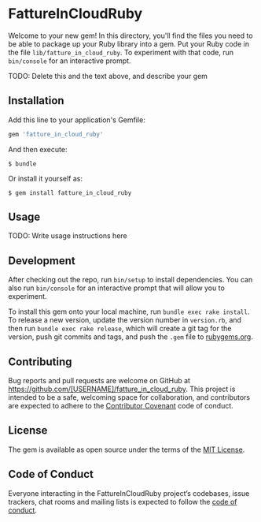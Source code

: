 # FattureInCloudRuby

Welcome to your new gem! In this directory, you'll find the files you need to be able to package up your Ruby library into a gem. Put your Ruby code in the file `lib/fatture_in_cloud_ruby`. To experiment with that code, run `bin/console` for an interactive prompt.

TODO: Delete this and the text above, and describe your gem

## Installation

Add this line to your application's Gemfile:

```ruby
gem 'fatture_in_cloud_ruby'
```

And then execute:

    $ bundle

Or install it yourself as:

    $ gem install fatture_in_cloud_ruby

## Usage

TODO: Write usage instructions here

## Development

After checking out the repo, run `bin/setup` to install dependencies. You can also run `bin/console` for an interactive prompt that will allow you to experiment.

To install this gem onto your local machine, run `bundle exec rake install`. To release a new version, update the version number in `version.rb`, and then run `bundle exec rake release`, which will create a git tag for the version, push git commits and tags, and push the `.gem` file to [rubygems.org](https://rubygems.org).

## Contributing

Bug reports and pull requests are welcome on GitHub at https://github.com/[USERNAME]/fatture_in_cloud_ruby. This project is intended to be a safe, welcoming space for collaboration, and contributors are expected to adhere to the [Contributor Covenant](http://contributor-covenant.org) code of conduct.

## License

The gem is available as open source under the terms of the [MIT License](https://opensource.org/licenses/MIT).

## Code of Conduct

Everyone interacting in the FattureInCloudRuby project’s codebases, issue trackers, chat rooms and mailing lists is expected to follow the [code of conduct](https://github.com/[USERNAME]/fatture_in_cloud_ruby/blob/master/CODE_OF_CONDUCT.md).
